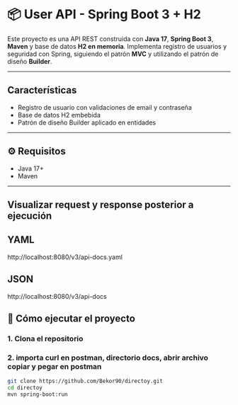 # 📦 User API - Spring Boot 3  + H2

Este proyecto es una API REST construida con **Java 17**, **Spring Boot 3**, **Maven** y base de datos **H2 en memoria**. 
Implementa registro de usuarios y seguridad con Spring, siguiendo el patrón **MVC** y utilizando el patrón de diseño **Builder**.

---

## Características

- Registro de usuario con validaciones de email y contraseña
- Base de datos H2 embebida
- Patrón de diseño Builder aplicado en entidades

---

## ⚙ Requisitos

- Java 17+
- Maven

---

## Visualizar request y response posterior a ejecución 
## YAML
http://localhost:8080/v3/api-docs.yaml
## JSON
http://localhost:8080/v3/api-docs

## 🚀️ Cómo ejecutar el proyecto

### 1. Clona el repositorio
### 2. importa curl en postman, directorio docs, abrir archivo copiar y pegar en postman

```bash
git clone https://github.com/Bekor90/directoy.git
cd directoy
mvn spring-boot:run